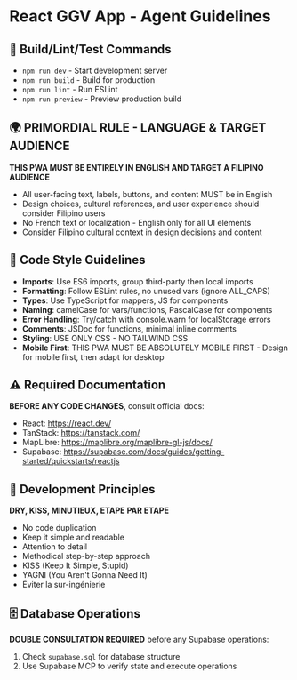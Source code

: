 # React GGV App - Agent Guidelines

## 🚀 Build/Lint/Test Commands
- `npm run dev` - Start development server
- `npm run build` - Build for production  
- `npm run lint` - Run ESLint
- `npm run preview` - Preview production build

## 🌍 PRIMORDIAL RULE - LANGUAGE & TARGET AUDIENCE
**THIS PWA MUST BE ENTIRELY IN ENGLISH AND TARGET A FILIPINO AUDIENCE**
- All user-facing text, labels, buttons, and content MUST be in English
- Design choices, cultural references, and user experience should consider Filipino users
- No French text or localization - English only for all UI elements
- Consider Filipino cultural context in design decisions and content

## 📝 Code Style Guidelines
- **Imports**: Use ES6 imports, group third-party then local imports
- **Formatting**: Follow ESLint rules, no unused vars (ignore ALL_CAPS)
- **Types**: Use TypeScript for mappers, JS for components
- **Naming**: camelCase for vars/functions, PascalCase for components
- **Error Handling**: Try/catch with console.warn for localStorage errors
- **Comments**: JSDoc for functions, minimal inline comments
- **Styling**: USE ONLY CSS - NO TAILWIND CSS
- **Mobile First**: THIS PWA MUST BE ABSOLUTELY MOBILE FIRST - Design for mobile first, then adapt for desktop

## ⚠️ Required Documentation
**BEFORE ANY CODE CHANGES**, consult official docs:
- React: https://react.dev/
- TanStack: https://tanstack.com/  
- MapLibre: https://maplibre.org/maplibre-gl-js/docs/
- Supabase: https://supabase.com/docs/guides/getting-started/quickstarts/reactjs

## 🎯 Development Principles
**DRY, KISS, MINUTIEUX, ETAPE PAR ETAPE**
- No code duplication
- Keep it simple and readable
- Attention to detail
- Methodical step-by-step approach
- KISS (Keep It Simple, Stupid)
- YAGNI (You Aren't Gonna Need It)
- Éviter la sur-ingénierie

## 🗄️ Database Operations
**DOUBLE CONSULTATION REQUIRED** before any Supabase operations:
1. Check `supabase.sql` for database structure
2. Use Supabase MCP to verify state and execute operations